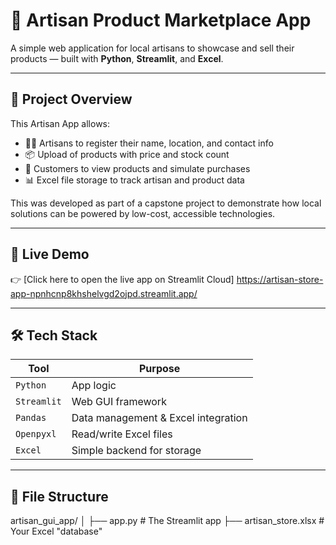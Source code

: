 # 🧵 Artisan Product Marketplace App

A simple web application for local artisans to showcase and sell their products — built with **Python**, **Streamlit**, and **Excel**.

---

## 🎯 Project Overview

This Artisan App allows:
- 🧑🎨 Artisans to register their name, location, and contact info
- 📦 Upload of products with price and stock count
- 🛒 Customers to view products and simulate purchases
- 📊 Excel file storage to track artisan and product data

This was developed as part of a capstone project to demonstrate how local solutions can be powered by low-cost, accessible technologies.

---

## 🚀 Live Demo

👉 [Click here to open the live app on Streamlit Cloud] https://artisan-store-app-npnhcnp8khshelvgd2ojpd.streamlit.app/ 

---

## 🛠 Tech Stack

| Tool        | Purpose                              |
|-------------|---------------------------------------|
| `Python`    | App logic                             |
| `Streamlit` | Web GUI framework                     |
| `Pandas`    | Data management & Excel integration   |
| `Openpyxl`  | Read/write Excel files                |
| `Excel`     | Simple backend for storage            |

---

## 📂 File Structure
artisan_gui_app/
│
├── app.py                  # The Streamlit app
├── artisan_store.xlsx      # Your Excel "database"
